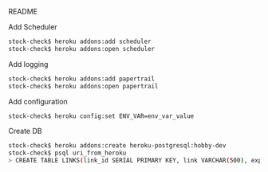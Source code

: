 README

Add Scheduler

```bash
stock-check$ heroku addons:add scheduler
stock-check$ heroku addons:open scheduler
```

Add logging

```bash
stock-check$ heroku addons:add papertrail
stock-check$ heroku addons:open papertrail
```

Add configuration

```bash
stock-check$ heroku config:set ENV_VAR=env_var_value
```

Create DB
```bash
stock-check$ heroku addons:create heroku-postgresql:hobby-dev
stock-check$ psql uri_from_heroku
> CREATE TABLE LINKS(link_id SERIAL PRIMARY KEY, link VARCHAR(500), expiration TIMESTAMP NOT NULL DEFAULT (now() + interval '1 day'));
```

